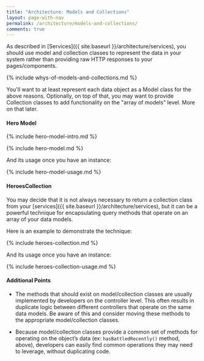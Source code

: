 ```yaml
---
title: "Architecture: Models and Collections"
layout: page-with-nav
permalink: /architecture/models-and-collections/
comments: true
---
```


As described in [Services]({{ site.baseurl }}/architecture/services), you should
use model and collection classes to represent the data in your system rather
than providing raw HTTP responses to your pages/components.

{% include whys-of-models-and-collections.md %}

You'll want to at least represent each data object as a Model class for the
above reasons. Optionally, on top of that, you may want to provide Collection 
classes to add functionality on the "array of models" level. More on that later. 


#### Hero Model

{% include hero-model-intro.md %}

{% include hero-model.md %}

And its usage once you have an instance:

{% include hero-model-usage.md %}


#### HeroesCollection

You may decide that it is not always necessary to return a collection class from 
your [services]({{ site.baseurl }}/architecture/services), but it can be a 
powerful technique for encapsulating query methods that operate on an array of 
your data models.

Here is an example to demonstrate the technique:

{% include heroes-collection.md %}

And its usage once you have an instance:

{% include heroes-collection-usage.md %}

#### Additional Points

* The methods that should exist on model/collection classes are usually 
  implemented by developers on the controller level. This often results in 
  duplicate logic between different controllers that operate on the same data 
  models. Be aware of this and consider moving these methods to the appropriate 
  model/collection classes. 
  
* Because model/collection classes provide a common set of methods for 
  operating on the object’s data (ex: `hasBattledRecently()` method, above),
  developers can easily find common operations they may need to leverage, 
  without duplicating code.

 